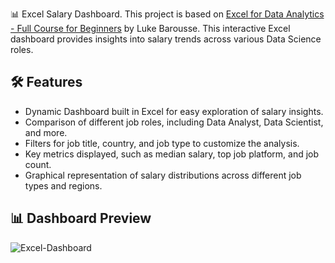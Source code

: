 📊 Excel Salary Dashboard. This project is based on [Excel for Data Analytics - Full Course for Beginners](https://youtu.be/pCJ15nGFgVg) by Luke Barousse. This interactive Excel dashboard provides insights into salary trends across various Data Science roles.

## 🛠 Features

- Dynamic Dashboard built in Excel for easy exploration of salary insights.
- Comparison of different job roles, including Data Analyst, Data Scientist, and more.
- Filters for job title, country, and job type to customize the analysis.
- Key metrics displayed, such as median salary, top job platform, and job count.
- Graphical representation of salary distributions across different job types and regions.

## 📊 Dashboard Preview


![Excel-Dashboard](https://github.com/user-attachments/assets/fdf48558-d30d-48d3-b2f2-f533605628a7)

